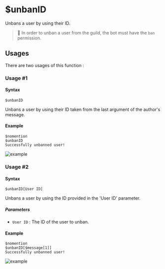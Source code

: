 # $unbanID
Unbans a user by using their ID.

> 📌 In order to unban a user from the guild, the bot must have the `ban` permission.

## Usages
There are two usages of this function :

### Usage #1
#### Syntax
```
$unbanID
```
Unbans a user by using their ID taken from the last argument of the author's message.

#### Example
```
$nomention
$unbanID
Successfully unbanned user!
```
![example](https://user-images.githubusercontent.com/69215413/126553929-c30e6bd8-63ab-4e2a-9dc5-0ec1f23d6221.png)

### Usage #2
#### Syntax
```
$unbanID[User ID]
```
Unbans a user by using the ID provided in the 'User ID' parameter.

##### Parameters
- `User ID` : The ID of the user to unban.

#### Example
```
$nomention
$unbanID[$message[1]]
Successfully unbanned user!
```
![example](https://user-images.githubusercontent.com/69215413/126553929-c30e6bd8-63ab-4e2a-9dc5-0ec1f23d6221.png)
